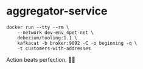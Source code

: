 # aggregator-service

```shell script
docker run --tty --rm \
    --network dev-env_4pet-net \
    debezium/tooling:1.1 \
    kafkacat -b broker:9092 -C -o beginning -q \
    -t customers-with-addresses
```


<!-- INSPIRATIONAL_QUOTE_START -->
Action beats perfection.
🧑‍💻
<!-- INSPIRATIONAL_QUOTE_END -->
